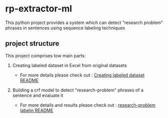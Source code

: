 # rp-extractor-ml

This python project provides a system which can detect "research problem" phrases in sentences using sequence labeling techniques

## project structure

This project comprises tow main parts:

1. Creating labeled dataset in Excel from original datasets
   
   - For more details please check out : [Creating labeled dataset README](create_labeled_data_sets/README.md) 

2. Building a crf model to detect "research-problem" phrases of a sentence and evaluate it

   - For more details and results please check out : [research-problem labelin README](rp-extractor-ml/README.md) 
